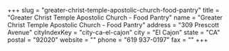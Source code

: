+++
slug = "greater-christ-temple-apostolic-church-food-pantry"
title = "Greater Christ Temple Apostolic Church - Food Pantry"
name = "Greater Christ Temple Apostolic Church - Food Pantry"
address = "309 Prescott Avenue"
cityIndexKey = "city-ca-el-cajon"
city = "El Cajon"
state = "CA"
postal = "92020"
website = ""
phone = "619 937-0197"
fax = ""
+++
